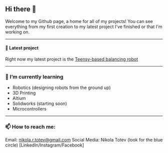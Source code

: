 
## Hi there 👋

Welcome to my Github page, a home for all of my projects! You can see everything from my first creation to my latest project I've finished or that I'm working on. 

-----
#### 🌟 Latest project  
Right now my latest project is the [Teensy-based balancing robot](https://github.com/NikolaTotev/Teensy-Balance-Bot-Mk_1/) 

----

### 🌱 I’m currently learning 
* Robotics (designing robots from the ground up)
* 3D Printing
* Altium
* Solidworks (starting soon)
* Microcontrollers

---
  
 ### 📫 How to reach me: 
 Email: nikola.r.totev@gmail.com
 Social Media: Nikola Totev (look for the blue circle)  [LinkedIn/Instagram/Facebook]


<!-- **NikolaTotev/NikolaTotev** is a ✨ _special_ ✨ repository because its `README.md` (this file) appears on your GitHub profile. -->
